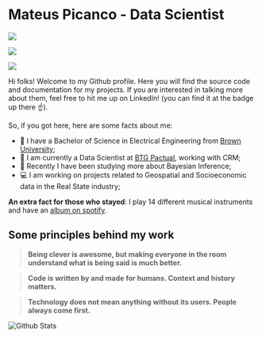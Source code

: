# Mateus Picanco - Data Scientist

[<img src="https://img.shields.io/badge/linkedin-%230077B5.svg?&style=for-the-badge&logo=linkedin&logoColor=white" />](https://www.linkedin.com/in/mateuspicanco/)

[<img src="https://img.shields.io/badge/medium-%2312100E.svg?&style=for-the-badge&logo=medium&logoColor=white" />](https://medium.com/@mateuspicanco)  

[<img src="https://img.shields.io/badge/twitter-%231DA1F2.svg?&style=for-the-badge&logo=twitter&logoColor=white" />](https://twitter.com/omateuspicanco)

Hi folks! Welcome to my Github profile. Here you will find the source code and documentation for my projects. If you are interested in talking more about them, feel free to hit me up on LinkedIn! (you can find it at the badge up there :point_up:).

So, if you got here, here are some facts about me:

- :school: I have a Bachelor of Science in Electrical Engineering from [Brown University](https://www.brown.edu/);
- :bank: I am currently a Data Scientist at [BTG Pactual](https://www.linkedin.com/company/btgpactual/mycompany/), working with CRM;
- :rocket: Recently I have been studying more about Bayesian Inference;
- :computer: I am working on projects related to Geospatial and Socioeconomic data in the Real State industry;

**An extra fact for those who stayed**: I play 14 different musical instruments and have an [album on spotify](https://open.spotify.com/artist/7kilyBrsKL8lSoW5tU9s5Y).

## Some principles behind my work

> **Being clever is awesome, but making everyone in the room understand what is being said is much better.**

> **Code is written by and made for humans. Context and history matters.**

> **Technology does not mean anything without its users. People always come first.**

![Github Stats](https://github-readme-stats.vercel.app/api?username=mateuspicanco&show_icons=true&theme=dracula)
